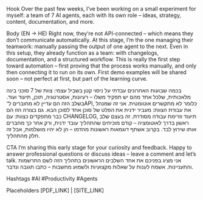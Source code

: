 Hook
Over the past few weeks, I’ve been working on a small experiment for myself: a team of 7 AI agents, each with its own role – ideas, strategy, content, documentation, and more.

Body (EN → HE)
Right now, they’re not API-connected – which means they don’t communicate automatically. At this stage, I’m the one managing their teamwork: manually passing the output of one agent to the next.
Even in this setup, they already function as a team: with changelogs, documentation, and a structured workflow.
This is really the first step toward automation – first proving that the process works manually, and only then connecting it to run on its own.
First demo examples will be shared soon – not perfect at first, but part of the learning curve.

בכמה שבועות האחרונים עבדתי על ניסוי קטן בשביל עצמי: צוות של 7 סוכני בינה מלאכותית, שלכל אחד מהם יש תפקיד משלו – רעיונות, אסטרטגיה, תוכן, תיעוד ועוד.
בשלב הזה הם עדיין לא מחוברים ל־API, כלומר לא מתקשרים אוטומטית. אני זה שמנהל את עבודת הצוות: מעביר ידנית את הפלט של סוכן אחד לסוכן הבא.
גם בצורה הזו הם כבר מתפקדים כצוות: עם CHANGELOG, תיעוד וזרימת עבודה מסודרת.
זה בעצם שלב ראשון בדרך לאוטומציה – קודם מוכיחים שהתהליך עובד ידנית, ורק אחר כך מחברים אותו שירוץ לבד.
בקרוב אשתף דוגמאות ראשונות מהדמו – הן לא יהיו מושלמות, אבל זה חלק מהתהליך.

CTA
I’m sharing this early stage for your curiosity and feedback. Happy to answer professional questions or discuss ideas – leave a comment and let’s talk.
אני מציג בפניכם את אחד השלבים הראשונים בתהליך הזה לשם התרשמות והתעניינות. אשמח לענות על שאלות מקצועיות ולשמוע מחשבות – כתבו תגובה ונדבר.

Hashtags
#AI #Productivity #Agents

Placeholders
[PDF_LINK] | [SITE_LINK]
